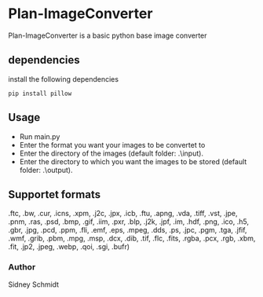 # Plan-ImageConverter
Plan-ImageConverter is a basic python base image converter

## dependencies
install the following dependencies
```
pip install pillow
```

## Usage
- Run main.py
- Enter the format you want your images to be convertet to
- Enter the directory of the images (default folder: .\input).
- Enter the directory to which you want the images to be stored (default folder: .\output).

## Supportet formats
.ftc, .bw, .cur, .icns, .xpm, .j2c, .jpx, .icb, .ftu,
.apng, .vda, .tiff, .vst, .jpe, .pnm, .ras, .psd, .bmp,
.gif, .iim, .pxr, .blp, .j2k, .jpf, .im, .hdf, .png, .ico,
.h5, .gbr, .jpg, .pcd, .ppm, .fli, .emf, .eps, .mpeg, .dds,
.ps, .jpc, .pgm, .tga, .jfif, .wmf, .grib, .pbm, .mpg, .msp,
.dcx, .dib, .tif, .flc, .fits, .rgba, .pcx, .rgb, .xbm, .fit,
.jp2, .jpeg, .webp, .qoi, .sgi, .bufr)

### Author
Sidney Schmidt

